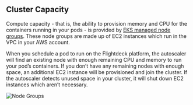 
## Cluster Capacity

Compute capacity - that is, the ability to provision memory and CPU for
the containers running in your pods - is provided by [EKS managed node
groups](https://docs.aws.amazon.com/eks/latest/userguide/managed-node-groups.html).
These node groups are made up of EC2 instances which run in the VPC in
your AWS account.

When you schedule a pod to run on the Flightdeck platform, the
autoscaler will find an existing node with enough remaining CPU and
memory to run your pod’s containers. If you don’t have any remaining
nodes with enough space, an additional EC2 instance will be provisioned
and join the cluster. If the autoscaler detects unused space in your
cluster, it will shut down EC2 instances which aren’t necessary.

![Node Groups](./images/node-groups.png)
